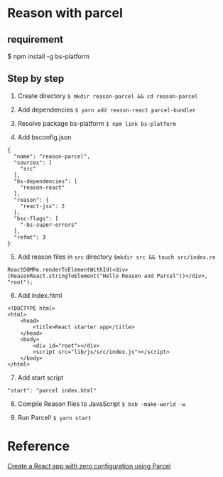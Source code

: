 # Reason with parcel

## requirement
$ npm install -g bs-platform

## Step by step

1. Create directory
`$ mkdir reason-parcel && cd reason-parcel`

2. Add dependencies
`$ yarn add reason-react parcel-bundler`

3. Resolve package bs-platform
`$ npm link bs-platform`

4. Add bsconfig.json
```
{
  "name": "reason-parcel",
  "sources": [
    "src"
  ],
  "bs-dependencies": [
    "reason-react"
  ],
  "reason": {
    "react-jsx": 2
  },
  "bsc-flags": [
    "-bs-super-errors"
  ],
  "refmt": 3
}
```

5. Add reason files in `src` directory
`$mkdir src && touch src/index.re`

```
ReactDOMRe.renderToElementWithId(<div>(ReasonReact.stringToElement("Hello Reason and Parcel"))</div>, "root");
```

6. Add index.html
```
<!DOCTYPE html>
<html>
    <head>
        <title>React starter app</title>
    </head>
    <body>
        <div id="root"></div>
        <script src="lib/js/src/index.js"></script>
    </body>
</html>
```

7. Add start script
```
"start": "parcel index.html"
```

8. Compile Reason files to JavaScript
`$ bsb -make-world -w`

9. Run Parcel!
`$ yarn start`


# Reference 

[Create a React app with zero configuration using Parcel](http://blog.jakoblind.no/react-parcel/)
